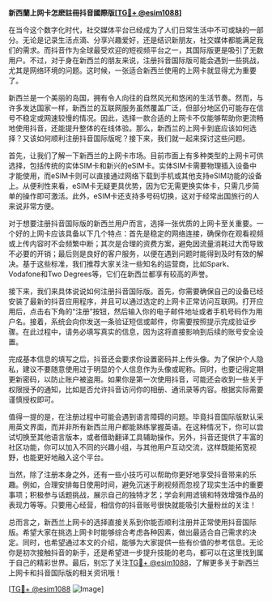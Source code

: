 **新西蘭上网卡怎麽註冊抖音國際版[[TG💪+ @esim1088](https://t.me/s/esim1088)]**

在当今这个数字化时代，社交媒体平台已经成为了人们日常生活中不可或缺的一部分。无论是记录生活点滴、分享兴趣爱好，还是结识新朋友，社交媒体都能满足我们的需求。而抖音作为全球最受欢迎的短视频平台之一，其国际版更是吸引了无数用户。不过，对于身在新西兰的朋友来说，注册抖音国际版可能会遇到一些挑战，尤其是网络环境的问题。这时候，一张适合新西兰使用的上网卡就显得尤为重要了。

新西兰是一个美丽的岛国，拥有令人向往的自然风光和悠闲的生活节奏。然而，与许多发达国家一样，新西兰的互联网服务虽然覆盖广泛，但部分地区仍可能存在信号不稳定或网速较慢的情况。因此，选择一款合适的上网卡不仅能够帮助你更流畅地使用抖音，还能提升整体的在线体验。那么，新西兰的上网卡到底应该如何选择？又该如何顺利注册抖音国际版呢？接下来，我们就一起来探讨这些问题。

首先，让我们了解一下新西兰的上网卡市场。目前市面上有多种类型的上网卡可供选择，包括传统的实体SIM卡和新兴的eSIM卡。实体SIM卡需要物理插入设备中才能使用，而eSIM卡则可以直接通过网络下载到手机或其他支持eSIM功能的设备上。从便利性来看，eSIM卡无疑更具优势，因为它无需更换实体卡，只需几步简单的操作即可激活。此外，eSIM卡还支持多号码切换，这对于经常出国旅行的人来说非常方便。

对于想要注册抖音国际版的新西兰用户而言，选择一张优质的上网卡至关重要。一个好的上网卡应该具备以下几个特点：首先是稳定的网络连接，确保你在观看视频或上传内容时不会频繁中断；其次是合理的资费方案，避免因流量消耗过大而导致不必要的开销；最后则是良好的客户服务，以便在遇到问题时能得到及时有效的解决。基于这些标准，我们推荐大家关注一些知名的运营商，比如Spark、Vodafone和Two Degrees等，它们在新西兰都享有较高的声誉。

接下来，我们来具体说说如何注册抖音国际版。首先，你需要确保自己的设备已经安装了最新的抖音应用程序，并且可以通过选定的上网卡正常访问互联网。打开应用后，点击右下角的“注册”按钮，然后输入你的电子邮件地址或者手机号码作为用户名。接着，系统会向你发送一条验证短信或邮件，你需要按照提示完成验证步骤。在此过程中，请务必填写真实的信息，因为这将直接影响到后续的账号安全设置。

完成基本信息的填写之后，抖音还会要求你设置密码并上传头像。为了保护个人隐私，建议不要随意使用过于明显的个人信息作为头像或昵称。同时，也要记得定期更新密码，以防止账户被盗用。如果你是第一次使用抖音，可能还会收到一些关于权限授予的通知，比如是否允许抖音访问你的相册、通讯录等内容。根据实际需要谨慎授权即可。

值得一提的是，在注册过程中可能会遇到语言障碍的问题。毕竟抖音国际版默认采用英文界面，而并非所有新西兰用户都能熟练掌握英语。在这种情况下，你可以尝试切换至其他语言版本，或者借助翻译工具辅助操作。另外，抖音还提供了丰富的社区功能，你可以加入不同的兴趣小组，与其他用户互动交流，这样既能拓宽视野，也能更好地融入这个平台。

当然，除了注册本身之外，还有一些小技巧可以帮助你更好地享受抖音带来的乐趣。例如，合理安排每日使用时间，避免沉迷于刷视频而忽视了现实生活中的重要事项；积极参与话题挑战，展示自己的独特才艺；学会利用滤镜和特效增强作品的表现力等等。只要用心经营，相信你的抖音账号很快就能吸引大量粉丝的关注！

总而言之，新西兰上网卡的选择直接关系到你能否顺利注册并正常使用抖音国际版。希望大家在挑选上网卡时能够综合考虑各种因素，做出最适合自己需求的决定。同时，也希望通过本文的介绍，能够为大家提供一些有价值的参考信息。无论你是初次接触抖音的新手，还是希望进一步提升技能的老鸟，都可以在这里找到属于自己的精彩世界。最后，别忘了关注[TG💪+ @esim1088](https://t.me/s/esim1088)，了解更多关于新西兰上网卡和抖音国际版的相关资讯哦！

[[TG💪+ @esim1088](https://t.me/s/esim1088) ![Image](https://i.postimg.cc/4NQfJmqS/Snipaste-2025-05-13-00-14-12.png)]